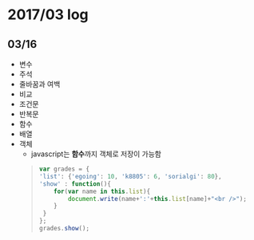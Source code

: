 # 2017/03 log

## 03/16
* 변수
* 주석
* 줄바꿈과 여백
* 비교
* 조건문
* 반복문
* 함수
* 배열
* 객체
    * javascript는 **함수**까지 객체로 저장이 가능함
    > ``` javascript
    > var grades = {
    > 'list': {'egoing': 10, 'k8805': 6, 'sorialgi': 80},
    > 'show' : function(){
    >     for(var name in this.list){
    >         document.write(name+':'+this.list[name]+"<br />");
    >     }
    >  }
    > };
    > grades.show();
    > ```
